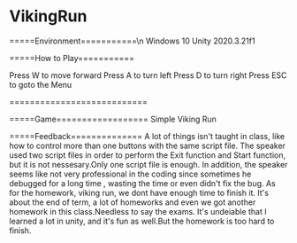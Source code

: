 # VikingRun

=====Environment===========\n
Windows 10
Unity 2020.3.21f1

=====How to Play===========

Press W to move forward
Press A to turn left
Press D to turn right
Press ESC to goto the Menu

===========================


=====Game==================
Simple Viking Run



=====Feedback==============
A lot of things isn't taught in class, like how to control more than one buttons with the same script file.
The speaker used two script files in order to perform the Exit function and Start function, but it is not nessesary.Only one script file is enough. 
In addition, the speaker seems like not very professional in the coding since sometimes he debugged for a long time , wasting the time or even didn't fix the bug.
As for the homework, viking run, we dont have enough time to finish it.
It's about the end of term, a lot of homeworks and even we got another homework in this class.Needless to say the exams.
It's undeiable that I learned a lot in unity, and it's fun as well.But the homework is too hard to finish.
